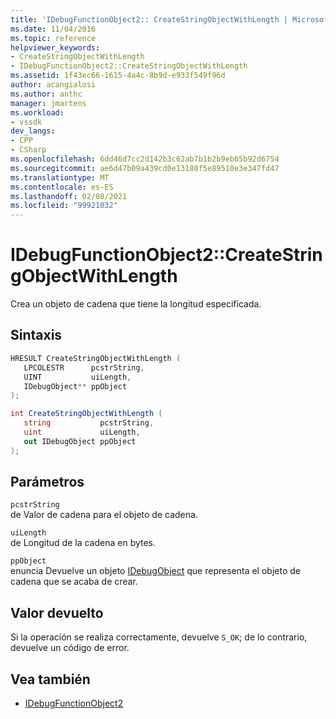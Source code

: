 ```yaml
---
title: 'IDebugFunctionObject2:: CreateStringObjectWithLength | Microsoft Docs'
ms.date: 11/04/2016
ms.topic: reference
helpviewer_keywords:
- CreateStringObjectWithLength
- IDebugFunctionObject2::CreateStringObjectWithLength
ms.assetid: 1f43ec66-1615-4a4c-8b9d-e933f549f96d
author: acangialosi
ms.author: anthc
manager: jmartens
ms.workload:
- vssdk
dev_langs:
- CPP
- CSharp
ms.openlocfilehash: 6dd46d7cc2d142b3c62ab7b1b2b9eb65b92d6754
ms.sourcegitcommit: ae6d47b09a439cd0e13180f5e89510e3e347fd47
ms.translationtype: MT
ms.contentlocale: es-ES
ms.lasthandoff: 02/08/2021
ms.locfileid: "99921032"
---
```

# <a name="idebugfunctionobject2createstringobjectwithlength"></a>IDebugFunctionObject2::CreateStringObjectWithLength
Crea un objeto de cadena que tiene la longitud especificada.

## <a name="syntax"></a>Sintaxis

```cpp
HRESULT CreateStringObjectWithLength (
   LPCOLESTR      pcstrString,
   UINT           uiLength,
   IDebugObject** ppObject
);
```

```csharp
int CreateStringObjectWithLength (
   string           pcstrString,
   uint             uiLength,
   out IDebugObject ppObject
);
```

## <a name="parameters"></a>Parámetros
`pcstrString`\
de Valor de cadena para el objeto de cadena.

`uiLength`\
de Longitud de la cadena en bytes.

`ppObject`\
enuncia Devuelve un objeto [IDebugObject](../../../extensibility/debugger/reference/idebugobject.md) que representa el objeto de cadena que se acaba de crear.

## <a name="return-value"></a>Valor devuelto
 Si la operación se realiza correctamente, devuelve `S_OK`; de lo contrario, devuelve un código de error.

## <a name="see-also"></a>Vea también
- [IDebugFunctionObject2](../../../extensibility/debugger/reference/idebugfunctionobject2.md)

